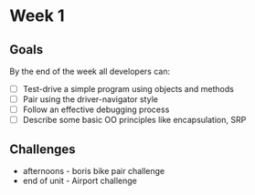 # Week 1

## Goals
By the end of the week all developers can:

* [ ] Test-drive a simple program using objects and methods
* [ ] Pair using the driver-navigator style
* [ ] Follow an effective debugging process
* [ ] Describe some basic OO principles like encapsulation, SRP

## Challenges
* afternoons - boris bike pair challenge
* end of unit - Airport challenge
